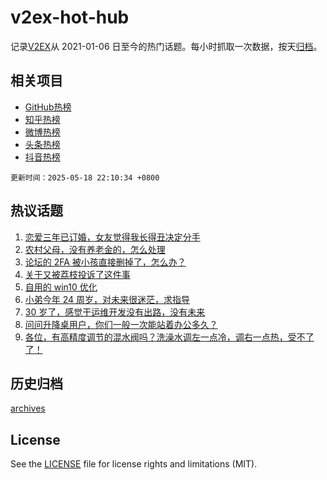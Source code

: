 # v2ex-hot-hub

 记录[V2EX](https://www.v2ex.com/)从 2021-01-06 日至今的热门话题。每小时抓取一次数据，按天[归档](archives)。
 
 ## 相关项目

- [GitHub热榜](https://github.com/lonnyzhang423/github-hot-hub)
- [知乎热榜](https://github.com/lonnyzhang423/zhihu-hot-hub)
- [微博热榜](https://github.com/lonnyzhang423/weibo-hot-hub)
- [头条热榜](https://github.com/lonnyzhang423/toutiao-hot-hub)
- [抖音热榜](https://github.com/lonnyzhang423/douyin-hot-hub)


 `更新时间：2025-05-18 22:10:34 +0800`

## 热议话题

1. [恋爱三年已订婚，女友觉得我长得丑决定分手](https://www.v2ex.com/t/1132490)
1. [农村父母，没有养老金的，怎么处理](https://www.v2ex.com/t/1132521)
1. [论坛的 2FA 被小孩直接删掉了，怎么办？](https://www.v2ex.com/t/1132464)
1. [关于又被荔枝投诉了这件事](https://www.v2ex.com/t/1132500)
1. [自用的 win10 优化](https://www.v2ex.com/t/1132527)
1. [小弟今年 24 周岁，对未来很迷茫，求指导](https://www.v2ex.com/t/1132513)
1. [30 岁了，感觉干运维开发没有出路，没有未来](https://www.v2ex.com/t/1132482)
1. [问问升降桌用户，你们一般一次能站着办公多久？](https://www.v2ex.com/t/1132546)
1. [各位，有高精度调节的混水阀吗？洗澡水调左一点冷，调右一点热，受不了了！](https://www.v2ex.com/t/1132566)

## 历史归档

[archives](archives)

## License

See the [LICENSE](LICENSE) file for license rights and limitations (MIT).
